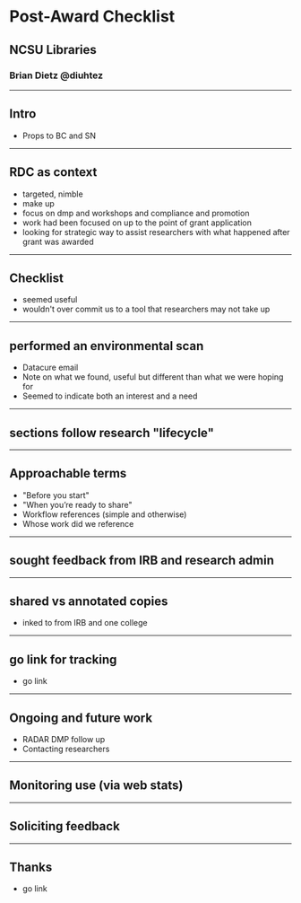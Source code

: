 # Post-Award Checklist
## NCSU Libraries
### Brian Dietz @diuhtez
---
## Intro
- Props to BC and SN
---
## RDC as context
- targeted, nimble
- make up
- focus on dmp and workshops and compliance and promotion
- work had been focused on up to the point of grant application
- looking for strategic way to assist researchers with what happened after grant was awarded
---
## Checklist
- seemed useful
- wouldn't over commit us to a tool that researchers may not take up 
---
## performed an environmental scan
- Datacure email
- Note on what we found, useful but different than what we were hoping for
- Seemed to indicate both an interest and a need
---
## sections follow research "lifecycle"
---
## Approachable terms
- "Before you start"
- "When you’re ready to share"
- Workflow references (simple and otherwise)
- Whose work did we reference
---
## sought feedback from IRB and research admin
---
## shared vs annotated copies
- inked to from IRB and one college
---
## go link for tracking
- go link
---
## Ongoing and future work
- RADAR DMP follow up
- Contacting researchers
---
## Monitoring use (via web stats)
---
## Soliciting feedback
---
## Thanks
- go link


